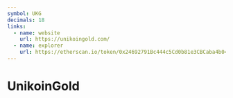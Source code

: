 ```yaml
---
symbol: UKG
decimals: 18
links:
  - name: website
    url: https://unikoingold.com/
  - name: explorer
    url: https://etherscan.io/token/0x24692791Bc444c5Cd0b81e3CBCaba4b04Acd1F3B
---
```


# UnikoinGold
